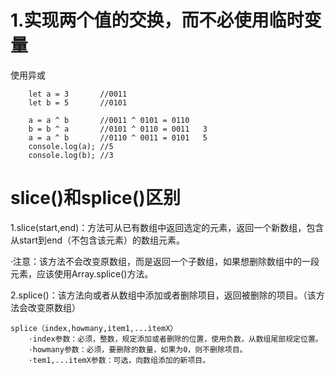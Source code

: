 # 1.实现两个值的交换，而不必使用临时变量
使用异或
```
    let a = 3       //0011
    let b = 5       //0101

    a = a ^ b       //0011 ^ 0101 = 0110
    b = b ^ a       //0101 ^ 0110 = 0011   3
    a = a ^ b       //0110 ^ 0011 = 0101   5
    console.log(a); //5
    console.log(b); //3
```

# slice()和splice()区别
1.slice(start,end)：方法可从已有数组中返回选定的元素，返回一个新数组，包含从start到end（不包含该元素）的数组元素。

·注意：该方法不会改变原数组，而是返回一个子数组，如果想删除数组中的一段元素，应该使用Array.splice()方法。

2.splice()：该方法向或者从数组中添加或者删除项目，返回被删除的项目。（该方法会改变原数组）
```
splice（index,howmany,item1,...itemX）
    ·index参数：必须，整数，规定添加或者删除的位置，使用负数，从数组尾部规定位置。
    ·howmany参数：必须，要删除的数量，如果为0，则不删除项目。
    ·tem1,...itemX参数：可选，向数组添加的新项目。
```
